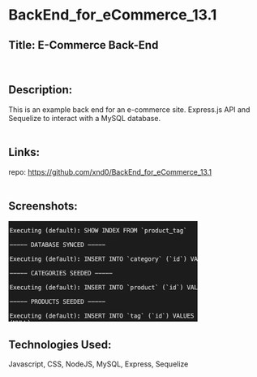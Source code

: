 # BackEnd_for_eCommerce_13.1

## Title: E-Commerce Back-End
<br>

## Description:
This is an example back end for an e-commerce site. Express.js API and Sequelize to interact with a MySQL database.
<br><br>

## Links: <br>
repo: https://github.com/xnd0/BackEnd_for_eCommerce_13.1
<br><br>

## Screenshots:
![Seeded Database](13.1_DB_Seeded.png)
<br>

## Technologies Used:
Javascript, CSS, NodeJS, MySQL, Express, Sequelize